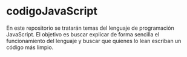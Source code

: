 # codigoJavaScript
En este repositorio se tratarán temas del lenguaje de programación JavaScript. El objetivo es buscar explicar de forma sencilla el funcionamiento del lenguaje y buscar que quienes lo lean escriban un código más limpio.
